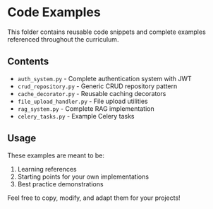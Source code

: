 # Code Examples

This folder contains reusable code snippets and complete examples referenced throughout the curriculum.

## Contents

- `auth_system.py` - Complete authentication system with JWT
- `crud_repository.py` - Generic CRUD repository pattern
- `cache_decorator.py` - Reusable caching decorators
- `file_upload_handler.py` - File upload utilities
- `rag_system.py` - Complete RAG implementation
- `celery_tasks.py` - Example Celery tasks

## Usage

These examples are meant to be:

1. Learning references
2. Starting points for your own implementations
3. Best practice demonstrations

Feel free to copy, modify, and adapt them for your projects!
